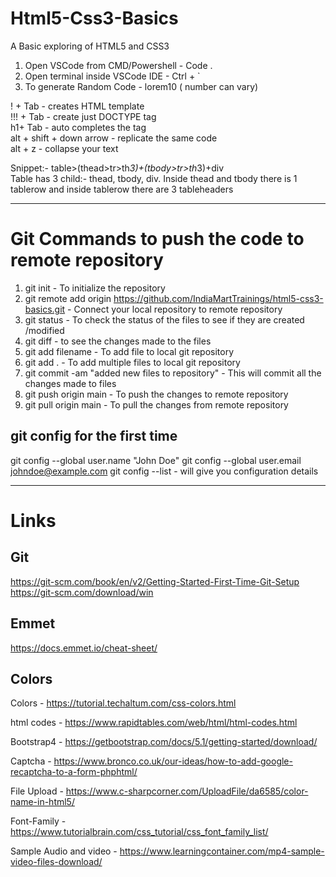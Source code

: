 # Html5-Css3-Basics

A Basic exploring of HTML5 and CSS3

1. Open VSCode from CMD/Powershell - Code .
2. Open terminal inside VSCode IDE - Ctrl + `
3. To generate Random Code - lorem10 ( number can vary)

! + Tab - creates HTML template <br/>
!!! + Tab - create just DOCTYPE tag <br/>
h1+ Tab - auto completes the tag <br/>
alt + shift + down arrow - replicate the same code <br/>
alt + z - collapse your text <br/>

Snippet:- table>(thead>tr>th*3)+(tbody>tr>th*3)+div <br/>
Table has 3 child:- thead, tbody, div. Inside thead and tbody there is 1 tablerow and inside tablerow there are 3 tableheaders <br/>

---
# Git Commands to push the code to remote repository

1. git init - To initialize the repository
2. git remote add origin https://github.com/IndiaMartTrainings/html5-css3-basics.git - Connect your local repository to remote repository
3. git status - To check the status of the files to see if they are created /modified
4. git diff - to see the changes made to the files
5. git add filename - To add file to local git repository
6. git add . - To add multiple files to local git repository
7. git commit -am "added new files to repository" - This will commit all the changes made to files
8. git push origin main - To push the changes to remote repository
9. git pull origin main - To pull the changes from remote repository

## git config for the first time

git config --global user.name "John Doe"
git config --global user.email johndoe@example.com
git config --list - will give you configuration details

---

# Links

## Git

https://git-scm.com/book/en/v2/Getting-Started-First-Time-Git-Setup
https://git-scm.com/download/win

## Emmet

https://docs.emmet.io/cheat-sheet/

## Colors

Colors - https://tutorial.techaltum.com/css-colors.html

html codes - https://www.rapidtables.com/web/html/html-codes.html

Bootstrap4 - https://getbootstrap.com/docs/5.1/getting-started/download/

Captcha - https://www.bronco.co.uk/our-ideas/how-to-add-google-recaptcha-to-a-form-phphtml/

File Upload - https://www.c-sharpcorner.com/UploadFile/da6585/color-name-in-html5/

Font-Family - https://www.tutorialbrain.com/css_tutorial/css_font_family_list/

Sample Audio and video - https://www.learningcontainer.com/mp4-sample-video-files-download/
